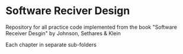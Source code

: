 # Software Reciver Design

Repository for all practice code implemented from the book "Software Receiver Desgin" by Johnson, Sethares & Klein 

Each chapter in separate sub-folders 



